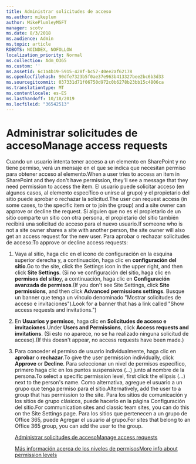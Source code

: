 ```yaml
---
title: Administrar solicitudes de acceso
ms.author: mikeplum
author: MikePlumleyMSFT
manager: scotv
ms.date: 8/3/2018
ms.audience: Admin
ms.topic: article
ROBOTS: NOINDEX, NOFOLLOW
localization_priority: Normal
ms.collection: Adm_O365
ms.custom: ''
ms.assetid: 6c1a4b19-5915-428f-bc57-40ee2af62178
ms.openlocfilehash: 90dfe7323b5f0ae37e963b413327bee2bc6b3d33
ms.sourcegitcommit: 037331d71f06750d972c0b6278b23bb15c4806ca
ms.translationtype: MT
ms.contentlocale: es-ES
ms.lasthandoff: 10/18/2019
ms.locfileid: "36542513"
---
```

# <a name="manage-access-requests"></a><span data-ttu-id="bba8c-102">Administrar solicitudes de acceso</span><span class="sxs-lookup"><span data-stu-id="bba8c-102">Manage access requests</span></span>

<span data-ttu-id="bba8c-103">Cuando un usuario intenta tener acceso a un elemento en SharePoint y no tiene permiso, verá un mensaje en el que se indica que necesitan permiso para obtener acceso al elemento.</span><span class="sxs-lookup"><span data-stu-id="bba8c-103">When a user tries to access an item in SharePoint and they don't have permission, they'll see a message that they need permission to access the item.</span></span> <span data-ttu-id="bba8c-104">El usuario puede solicitar acceso (en algunos casos, al elemento específico o unirse al grupo) y el propietario del sitio puede aprobar o rechazar la solicitud.</span><span class="sxs-lookup"><span data-stu-id="bba8c-104">The user can request access (in some cases, to the specific item or to join the group) and a site owner can approve or decline the request.</span></span> <span data-ttu-id="bba8c-105">Si alguien que no es el propietario de un sitio comparte un sitio con otra persona, el propietario del sitio también recibirá una solicitud de acceso para el nuevo usuario.</span><span class="sxs-lookup"><span data-stu-id="bba8c-105">If someone who is not a site owner shares a site with another person, the site owner will also get an access request for the new user.</span></span> <span data-ttu-id="bba8c-106">Para aprobar o rechazar solicitudes de acceso:</span><span class="sxs-lookup"><span data-stu-id="bba8c-106">To approve or decline access requests:</span></span>
  
1. <span data-ttu-id="bba8c-107">Vaya al sitio, haga clic en el icono de configuración en la esquina superior derecha y, a continuación, haga clic en **configuración del sitio**.</span><span class="sxs-lookup"><span data-stu-id="bba8c-107">Go to the site, click the Settings icon in the upper right, and then click **Site Settings**.</span></span> <span data-ttu-id="bba8c-108">(Si no ve configuración del sitio, haga clic en **permisos del sitio**y, a continuación, haga clic en **Configuración avanzada de permisos**.</span><span class="sxs-lookup"><span data-stu-id="bba8c-108">(If you don't see Site Settings, click **Site permissions**, and then click **Advanced permissions settings**.</span></span> <span data-ttu-id="bba8c-109">Busque un banner que tenga un vínculo denominado "Mostrar solicitudes de acceso e invitaciones").</span><span class="sxs-lookup"><span data-stu-id="bba8c-109">Look for a banner that has a link called "Show access requests and invitations.")</span></span>
    
2. <span data-ttu-id="bba8c-110">En **Usuarios y permisos**, haga clic en **Solicitudes de acceso e invitaciones**.</span><span class="sxs-lookup"><span data-stu-id="bba8c-110">Under **Users and Permissions**, click **Access requests and invitations**.</span></span> <span data-ttu-id="bba8c-111">(Si esto no aparece, no se ha realizado ninguna solicitud de acceso).</span><span class="sxs-lookup"><span data-stu-id="bba8c-111">(If this doesn't appear, no access requests have been made.)</span></span>
    
3. <span data-ttu-id="bba8c-112">Para conceder el permiso de usuario individualmente, haga clic en **aprobar** o **rechazar**.</span><span class="sxs-lookup"><span data-stu-id="bba8c-112">To give the user permission individually, click **Approve** or **Decline**.</span></span> <span data-ttu-id="bba8c-113">Para seleccionar un nivel de permisos específico, primero haga clic en los puntos suspensivos (...) junto al nombre de la persona.</span><span class="sxs-lookup"><span data-stu-id="bba8c-113">To select a specific permission level, first click the ellipsis (...) next to the person's name.</span></span> <span data-ttu-id="bba8c-114">Como alternativa, agregue el usuario a un grupo que tenga permiso para el sitio.</span><span class="sxs-lookup"><span data-stu-id="bba8c-114">Alternatively, add the user to a group that has permission to the site.</span></span> <span data-ttu-id="bba8c-115">Para los sitios de comunicación y los sitios de grupo clásicos, puede hacerlo en la página Configuración del sitio.</span><span class="sxs-lookup"><span data-stu-id="bba8c-115">For communication sites and classic team sites, you can do this on the Site Settings page.</span></span> <span data-ttu-id="bba8c-116">Para los sitios que pertenecen a un grupo de Office 365, puede Agregar el usuario al grupo.</span><span class="sxs-lookup"><span data-stu-id="bba8c-116">For sites that belong to an Office 365 group, you can add the user to the group.</span></span>
    
    [<span data-ttu-id="bba8c-117">Administrar solicitudes de acceso</span><span class="sxs-lookup"><span data-stu-id="bba8c-117">Manage access requests </span></span>](https://go.microsoft.com/fwlink/?linkid=2008747)
    
    [<span data-ttu-id="bba8c-118">Más información acerca de los niveles de permisos</span><span class="sxs-lookup"><span data-stu-id="bba8c-118">More info about permission levels</span></span>](https://go.microsoft.com/fwlink/?linkid=867071)
    

